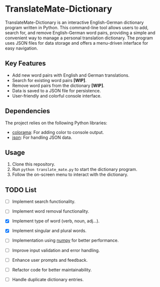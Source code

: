 # TranslateMate-Dictionary

TranslateMate-Dictionary is an interactive English-German dictionary program written in Python. This command-line tool allows users to add, search for, and remove English-German word pairs, providing a simple and convenient way to manage a personal translation dictionary. The program uses JSON files for data storage and offers a menu-driven interface for easy navigation.

## Key Features

- Add new word pairs with English and German translations.
- Search for existing word pairs **[WIP]**.
- Remove word pairs from the dictionary **[WIP]**.
- Data is saved to a JSON file for persistence.
- User-friendly and colorful console interface.

## Dependencies

The project relies on the following Python libraries:

- [colorama](https://pypi.org/project/colorama/): For adding color to console output.
- [json](https://docs.python.org/3/library/json.html): For handling JSON data.

## Usage

1. Clone this repository.
2. Run `python translate_mate.py` to start the dictionary program.
3. Follow the on-screen menu to interact with the dictionary.

## TODO List

- [ ] Implement search functionality.
- [ ] Implement word removal functionality.
- [x] Implement type of word (verb, noun, adj...).
- [x] Implement singular and plural words.

- [ ] Implementation using [numpy](https://numpy.org/doc/stable/) for better performance.
- [ ] Improve input validation and error handling.
- [ ] Enhance user prompts and feedback.
- [ ] Refactor code for better maintainability.
- [ ] Handle duplicate dictionary entries.